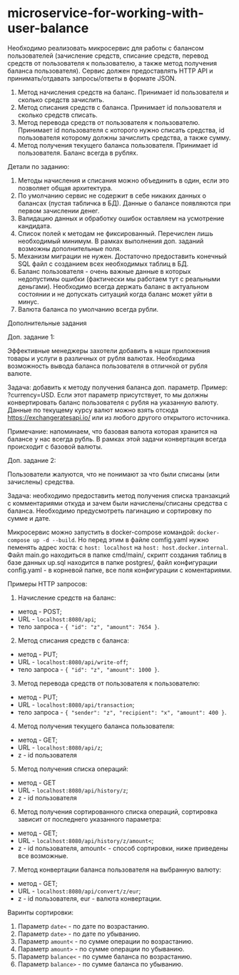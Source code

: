 # microservice-for-working-with-user-balance

Необходимо реализовать микросервис для работы с балансом пользователей (зачисление средств, списание средств, перевод средств от пользователя к пользователю, а также метод получения баланса пользователя). Сервис должен предоставлять HTTP API и принимать/отдавать запросы/ответы в формате JSON.

1. Метод начисления средств на баланс. Принимает id пользователя и сколько средств зачислить.
2. Метод списания средств с баланса. Принимает id пользователя и сколько средств списать.
3. Метод перевода средств от пользователя к пользователю. Принимает id пользователя с которого нужно списать средства, id пользователя которому должны зачислить средства, а также сумму.
4. Метод получения текущего баланса пользователя. Принимает id пользователя. Баланс всегда в рублях.

Детали по заданию:

1. Методы начисления и списания можно объединить в один, если это позволяет общая архитектура.
2. По умолчанию сервис не содержит в себе никаких данных о балансах (пустая табличка в БД). Данные о балансе появляются при первом зачислении денег.
3. Валидацию данных и обработку ошибок оставляем на усмотрение кандидата.
4. Список полей к методам не фиксированный. Перечислен лишь необходимый минимум. В рамках выполнения доп. заданий возможны дополнительные поля.
5. Механизм миграции не нужен. Достаточно предоставить конечный SQL файл с созданием всех необходимых таблиц в БД.
6. Баланс пользователя - очень важные данные в которых недопустимы ошибки (фактически мы работаем тут с реальными деньгами). Необходимо всегда держать баланс в актуальном состоянии и не допускать ситуаций когда баланс может уйти в минус.
8. Валюта баланса по умолчанию всегда рубли.

Дополнительные задания

Доп. задание 1:

Эффективные менеджеры захотели добавить в наши приложения товары и услуги в различных от рубля валютах. Необходима возможность вывода баланса пользователя в отличной от рубля валюте.

Задача: добавить к методу получения баланса доп. параметр. Пример: ?currency=USD. Если этот параметр присутствует, то мы должны конвертировать баланс пользователя с рубля на указанную валюту. Данные по текущему курсу валют можно взять отсюда https://exchangeratesapi.io/ или из любого другого открытого источника.

Примечание: напоминаем, что базовая валюта которая хранится на балансе у нас всегда рубль. В рамках этой задачи конвертация всегда происходит с базовой валюты.

Доп. задание 2:

Пользователи жалуются, что не понимают за что были списаны (или зачислены) средства.

Задача: необходимо предоставить метод получения списка транзакций с комментариями откуда и зачем были начислены/списаны средства с баланса. Необходимо предусмотреть пагинацию и сортировку по сумме и дате.

Микросервис можно запустить в docker-compose командой: `docker-compose up -d --build`. Но перед этим в файле comfig.yaml нужно пеменять адрес хоста: с `host: localhost` на `host: host.docker.internal`. Файл main.go находиться в папке cmd/main/, скрипт создания таблиц в базе данных up.sql находится в папке postgres/, файл конфигурации config.yaml - в корневой папке, все поля конфигурации с коментариями. 
  

Примеры HTTP запросов:
1. Начисление средств на баланс:
- метод - POST;
- URL - `localhost:8080/api`;
- тело запроса - 
``{
    "id": "z",
    "amount": 7654
}``.

2. Метод списания средств с баланса: 
- метод - PUT;
- URL - `localhost:8080/api/write-off`;
- тело запроса - 
``{
    "id": "z",
    "amount": 1000
}``.

3. Метод перевода средств от пользователя к пользователю:
- метод - PUT;
- URL - `localhost:8080/api/transaction`;
- тело запроса - 
``{
   "sender": "z",
   "recipient": "x",
   "amount": 400
}``.

4. Метод получения текущего баланса пользователя:
- метод - GET;
- URL - `localhost:8080/api/z`;
- z - id пользователя

5. Метод получения списка операций:
- метод - GET
- URL - `localhost:8080/api/history/z`;
- z - id пользователя

6. Метод получения сортированного списка операций, сортировка зависит от последнего указанного параметра:
- метод - GET;
- URL - `localhost:8080/api/history/z/amount<`;
- z - id пользователя, amount< - способ сортировки, ниже приведены все возможные.

7. Метод конвертации баланса пользователя на выбранную валюту:
- метод - GET;
- URL - `localhost:8080/api/convert/z/eur`;
- z - id пользователя, eur - валюта конвертации.

Варинты сортировки: 
1. Параметр `date<` - по дате по возрастанию.
2. Параметр `date>` - по дате по убыванию.
3. Параметр `amount<` - по сумме операции по возрастанию.
4. Параметр `amount>` - по сумме операции по убыванию.
5. Параметр `balance<` - по сумме баланса по возрастанию.
6. Параметр `balance>` - по сумме баланса по убыванию.

